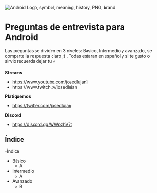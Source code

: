 
![Android Logo, symbol, meaning, history, PNG, brand](https://logos-world.net/wp-content/uploads/2021/08/Android-Logo.png)
# Preguntas de entrevista para Android 
Las preguntas se dividen en 3 niveles: Básico, Intermedio y avanzado, se comparte la respuesta claro ;) . Todas estaran en español y si te gusto o sirvio recuerda dejar tu ⭐

**Streams**  

 - https://www.youtube.com/josedlujan1
 - https://www.twitch.tv/josedlujan 
 
**Platiquemos**
 - https://twitter.com/josedlujan
 
 **Discord**
 
 - https://discord.gg/WWpzhV7t

## Índice
-Índice

 - Básico
	 - A
 - Intermedio
	 - A
 - Avanzado
	 - B

